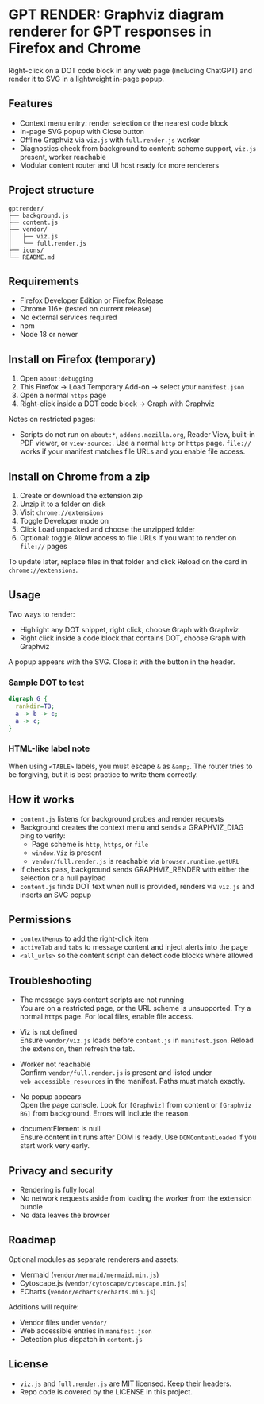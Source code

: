 
# GPT RENDER: Graphviz diagram renderer for GPT responses in Firefox and Chrome

Right-click on a DOT code block in any web page (including ChatGPT) and render it to SVG in a lightweight in-page popup.

## Features

- Context menu entry: render selection or the nearest code block
- In-page SVG popup with Close button
- Offline Graphviz via `viz.js` with `full.render.js` worker
- Diagnostics check from background to content: scheme support, `viz.js` present, worker reachable
- Modular content router and UI host ready for more renderers

## Project structure

```
gptrender/
├── background.js
├── content.js
├── vendor/
│   ├── viz.js
│   └── full.render.js
├── icons/
└── README.md
```

## Requirements

- Firefox Developer Edition or Firefox Release
- Chrome 116+ (tested on current release)
- No external services required
- npm
- Node 18 or newer

## Install on Firefox (temporary)

1) Open `about:debugging`  
2) This Firefox → Load Temporary Add-on → select your `manifest.json`  
3) Open a normal `https` page  
4) Right-click inside a DOT code block → Graph with Graphviz

Notes on restricted pages:
- Scripts do not run on `about:*`, `addons.mozilla.org`, Reader View, built-in PDF viewer, or `view-source:`. Use a normal `http` or `https` page. `file://` works if your manifest matches file URLs and you enable file access.

## Install on Chrome from a zip

1) Create or download the extension zip  
2) Unzip it to a folder on disk  
3) Visit `chrome://extensions`  
4) Toggle Developer mode on  
5) Click Load unpacked and choose the unzipped folder  
6) Optional: toggle Allow access to file URLs if you want to render on `file://` pages

To update later, replace files in that folder and click Reload on the card in `chrome://extensions`.

## Usage

Two ways to render:

- Highlight any DOT snippet, right click, choose Graph with Graphviz
- Right click inside a code block that contains DOT, choose Graph with Graphviz

A popup appears with the SVG. Close it with the button in the header.

### Sample DOT to test

```dot
digraph G {
  rankdir=TB;
  a -> b -> c;
  a -> c;
}
```

### HTML-like label note

When using `<TABLE>` labels, you must escape `&` as `&amp;`. The router tries to be forgiving, but it is best practice to write them correctly.

## How it works

- `content.js` listens for background probes and render requests
- Background creates the context menu and sends a GRAPHVIZ_DIAG ping to verify:
  - Page scheme is `http`, `https`, or `file`
  - `window.Viz` is present
  - `vendor/full.render.js` is reachable via `browser.runtime.getURL`
- If checks pass, background sends GRAPHVIZ_RENDER with either the selection or a null payload
- `content.js` finds DOT text when null is provided, renders via `viz.js` and inserts an SVG popup

## Permissions

- `contextMenus` to add the right-click item
- `activeTab` and `tabs` to message content and inject alerts into the page
- `<all_urls>` so the content script can detect code blocks where allowed

## Troubleshooting

- The message says content scripts are not running  
  You are on a restricted page, or the URL scheme is unsupported. Try a normal `https` page. For local files, enable file access.

- Viz is not defined  
  Ensure `vendor/viz.js` loads before `content.js` in `manifest.json`. Reload the extension, then refresh the tab.

- Worker not reachable  
  Confirm `vendor/full.render.js` is present and listed under `web_accessible_resources` in the manifest. Paths must match exactly.

- No popup appears  
  Open the page console. Look for `[Graphviz]` from content or `[Graphviz BG]` from background. Errors will include the reason.

- documentElement is null  
  Ensure content init runs after DOM is ready. Use `DOMContentLoaded` if you start work very early.

## Privacy and security

- Rendering is fully local
- No network requests aside from loading the worker from the extension bundle
- No data leaves the browser

## Roadmap

Optional modules as separate renderers and assets:

- Mermaid (`vendor/mermaid/mermaid.min.js`)
- Cytoscape.js (`vendor/cytoscape/cytoscape.min.js`)
- ECharts (`vendor/echarts/echarts.min.js`)

Additions will require:
- Vendor files under `vendor/`
- Web accessible entries in `manifest.json`
- Detection plus dispatch in `content.js`

## License

- `viz.js` and `full.render.js` are MIT licensed. Keep their headers.
- Repo code is covered by the LICENSE in this project.


